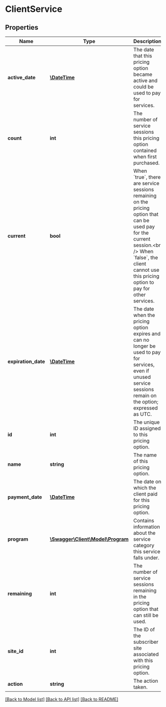 # ClientService

## Properties
Name | Type | Description | Notes
------------ | ------------- | ------------- | -------------
**active_date** | [**\DateTime**](\DateTime.md) | The date that this pricing option became active and could be used to pay for services. | [optional] 
**count** | **int** | The number of service sessions this pricing option contained when first purchased. | [optional] 
**current** | **bool** | When &#x60;true&#x60;, there are service sessions remaining on the pricing option that can be used pay for the current session.&lt;br /&gt;  When &#x60;false&#x60;, the client cannot use this pricing option to pay for other services. | [optional] 
**expiration_date** | [**\DateTime**](\DateTime.md) | The date when the pricing option expires and can no longer be used to pay for services, even if unused service sessions remain on the option; expressed as UTC. | [optional] 
**id** | **int** | The unique ID assigned to this pricing option. | [optional] 
**name** | **string** | The name of this pricing option. | [optional] 
**payment_date** | [**\DateTime**](\DateTime.md) | The date on which the client paid for this pricing option. | [optional] 
**program** | [**\Swagger\Client\Model\Program**](Program.md) | Contains information about the service category this service falls under. | [optional] 
**remaining** | **int** | The number of service sessions remaining in the pricing option that can still be used. | [optional] 
**site_id** | **int** | The ID of the subscriber site associated with this pricing option. | [optional] 
**action** | **string** | The action taken. | [optional] 

[[Back to Model list]](../README.md#documentation-for-models) [[Back to API list]](../README.md#documentation-for-api-endpoints) [[Back to README]](../README.md)


